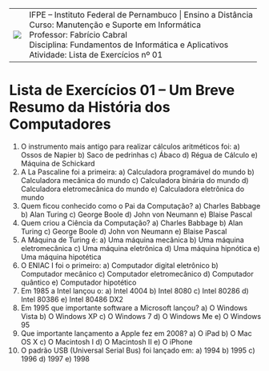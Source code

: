 
<table>
    <tr>
        <td>
            <img src="logotipo-ead-mini.png">
        </td>
        <td>
IFPE – Instituto Federal de Pernambuco | Ensino a Distância<br/>
Curso: Manutenção e Suporte em Informática<br/>
Professor: Fabrício Cabral <fabricio.cabral@ead.ifpe.edu.br><br/>
Disciplina: Fundamentos de Informática e Aplicativos<br/>
Atividade: Lista de Exercícios nº 01
        </td>
    </tr>
</table>

# Lista de Exercícios 01 – Um Breve Resumo da História dos Computadores

1. O instrumento mais antigo para realizar cálculos aritméticos foi:
   a) Ossos de Napier
   b) Saco de pedrinhas
   c) Ábaco
   d) Régua de Cálculo
   e) Máquina de Schickard
2. A La Pascaline foi a primeira:
   a) Calculadora programável do mundo
   b) Calculadora mecânica do mundo
   c) Calculadora binária do mundo
   d) Calculadora eletromecânica do mundo
   e) Calculadora eletrônica do mundo
3. Quem ficou conhecido como o Pai da Computação?
   a) Charles Babbage
   b) Alan Turing
   c) George Boole
   d) John von Neumann
   e) Blaise Pascal
4. Quem criou a Ciência da Computação?
   a) Charles Babbage
   b) Alan Turing
   c) George Boole
   d) John von Neumann
   e) Blaise Pascal
5. A Máquina de Turing é:
   a) Uma máquina mecânica
   b) Uma máquina eletromecânica
   c) Uma máquina eletrônica
   d) Uma máquina hipnótica
   e) Uma máquina hipotética
6. O ENIAC I foi o primeiro:
   a) Computador digital eletrônico
   b) Computador mecânico
   c) Computador eletromecânico
   d) Computador quântico
   e) Computador hipotético
7. Em 1985 a Intel lançou o:
   a) Intel 4004
   b) Intel 8080
   c) Intel 80286
   d) Intel 80386
   e) Intel 80486 DX2
8. Em 1995 que importante software a Microsoft lançou?
   a) O Windows Vista
   b) O Windows XP
   c) O Windows 7
   d) O Windows Me
   e) O Windows 95
9. Que importante lançamento a Apple fez em 2008?
    a) O iPad
    b) O Mac OS X
    c) O Macintosh I
    d) O Macintosh II
    e) O iPhone
10. O padrão USB (Universal Serial Bus) foi lançado em:
    a) 1994
    b) 1995
    c) 1996
    d) 1997
    e) 1998


